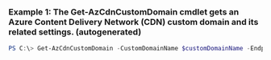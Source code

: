 ### Example 1: The Get-AzCdnCustomDomain cmdlet gets an Azure Content Delivery Network (CDN) custom domain and its related settings. (autogenerated)
```powershell
PS C:\> Get-AzCdnCustomDomain -CustomDomainName $customDomainName -EndpointName $endpointName -ProfileName $profileName -ResourceGroupName MyResourceGroup
```

